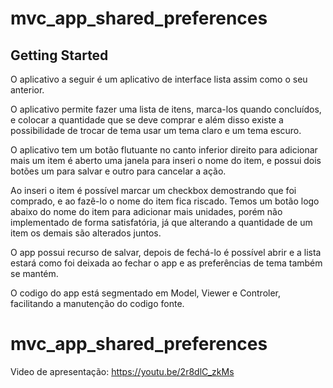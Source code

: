 # mvc_app_shared_preferences

## Getting Started

O aplicativo a seguir é um aplicativo de interface lista assim como o seu anterior.

O aplicativo permite fazer uma lista de itens, marca-los quando concluídos, e colocar a quantidade que se deve comprar e além disso existe a possibilidade de trocar de tema
usar um tema claro e um tema escuro.

O aplicativo tem um botão flutuante no canto inferior direito para adicionar mais um item é aberto uma janela para inseri o nome do item, e possui dois botões um para salvar e outro para cancelar a ação.

Ao inseri o item é possível marcar um checkbox demostrando que foi comprado, e ao fazê-lo o nome do item fica riscado. Temos um botão logo abaixo do nome do item para adicionar mais unidades, porém não implementado de forma satisfatória, já que alterando a quantidade de um item os demais são alterados juntos.

O app possui recurso de salvar, depois de fechá-lo é possível abrir e a lista estará como foi deixada ao fechar o app e as preferências de tema também se mantém.

O codigo do app está segmentado em Model, Viewer e Controler, facilitando a manutenção do codigo fonte.

# mvc_app_shared_preferences

Video de apresentação: https://youtu.be/2r8dlC_zkMs
